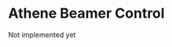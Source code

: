 <link rel="stylesheet" href="/athene/static/styles/standard.css">

# Athene Beamer Control

Not implemented yet
